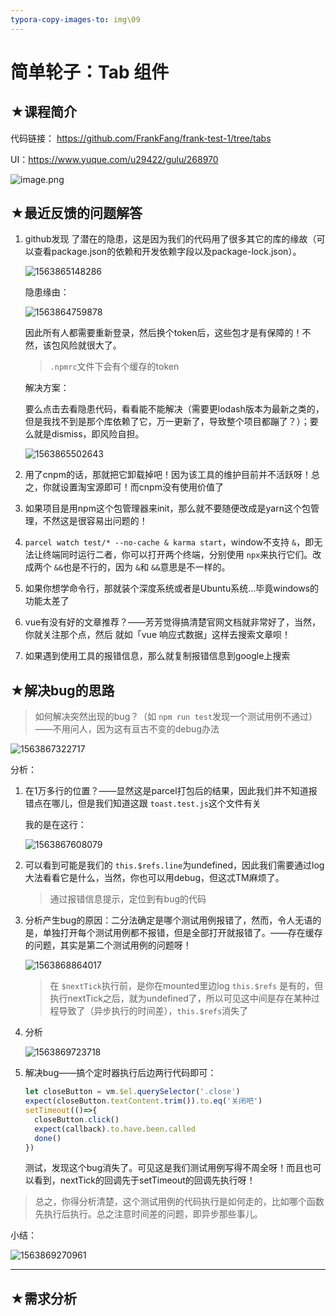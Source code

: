 ```yaml
---
typora-copy-images-to: img\09
---
```


# 简单轮子：Tab 组件

## ★课程简介

代码链接： <https://github.com/FrankFang/frank-test-1/tree/tabs>

UI：<https://www.yuque.com/u29422/gulu/268970>

![image.png](img/09/2018-7-30-15-44-1.png)

## ★最近反馈的问题解答

1. github发现 了潜在的隐患，这是因为我们的代码用了很多其它的库的缘故（可以查看package.json的依赖和开发依赖字段以及package-lock.json）。

   ![1563865148286](img/09/1563865148286.png)

   隐患缘由：

   ![1563864759878](img/09/1563864759878.png)

   因此所有人都需要重新登录，然后换个token后，这些包才是有保障的！不然，该包风险就很大了。

   > `.npmrc`文件下会有个缓存的token

   解决方案：

   要么点击去看隐患代码，看看能不能解决（需要更lodash版本为最新之类的，但是我找不到是那个库依赖了它，万一更新了，导致整个项目都蹦了？）；要么就是dismiss，即风险自担。

   ![1563865502643](img/09/1563865502643.png)

2. 用了cnpm的话，那就把它卸载掉吧！因为该工具的维护目前并不活跃呀！总之，你就设置淘宝源即可！而cnpm没有使用价值了

3. 如果项目是用npm这个包管理器来init，那么就不要随便改成是yarn这个包管理，不然这是很容易出问题的！

4. `parcel watch test/* --no-cache & karma start`，window不支持 `&`，即无法让终端同时运行二者，你可以打开两个终端，分别使用 `npx`来执行它们。改成两个 `&&`也是不行的，因为 `&`和 `&&`意思是不一样的。

5. 如果你想学命令行，那就装个深度系统或者是Ubuntu系统…毕竟windows的功能太差了

6. vue有没有好的文章推荐？——芳芳觉得搞清楚官网文档就非常好了，当然，你就关注那个点，然后 就如「vue 响应式数据」这样去搜索文章呗！

7. 如果遇到使用工具的报错信息，那么就复制报错信息到google上搜索

## ★解决bug的思路

> 如何解决突然出现的bug？（如 `npm run test`发现一个测试用例不通过）——不用问人，因为这有亘古不变的debug办法

![1563867322717](img/09/1563867322717.png)

分析：

1. 在1万多行的位置？——显然这是parcel打包后的结果，因此我们并不知道报错点在哪儿，但是我们知道这跟 `toast.test.js`这个文件有关

   我的是在这行：

   ![1563867608079](img/09/1563867608079.png)

2. 可以看到可能是我们的 `this.$refs.line`为undefined，因此我们需要通过log大法看看它是什么，当然，你也可以用debug，但这忒TM麻烦了。

   > 通过报错信息提示，定位到有bug的代码

3. 分析产生bug的原因：二分法确定是哪个测试用例报错了，然而，令人无语的是，单独打开每个测试用例都不报错，但是全部打开就报错了。——存在缓存的问题，其实是第二个测试用例的问题呀！

   ![1563868864017](img/09/1563868864017.png)

   > 在 `$nextTick`执行前，是你在mounted里边log `this.$refs` 是有的，但执行nextTick之后，就为undefined了，所以可见这中间是存在某种过程导致了（异步执行的时间差），`this.$refs`消失了

4. 分析

   ![1563869723718](img/09/1563869723718.png)

5. 解决bug——搞个定时器执行后边两行代码即可：

   ```js
   let closeButton = vm.$el.querySelector('.close')
   expect(closeButton.textContent.trim()).to.eq('关闭吧')
   setTimeout(()=>{
     closeButton.click()
     expect(callback).to.have.been.called
     done()
   })
   ```

   测试，发现这个bug消失了。可见这是我们测试用例写得不周全呀！而且也可以看到，nextTick的回调先于setTimeout的回调先执行呀！

> 总之，你得分析清楚，这个测试用例的代码执行是如何走的，比如哪个函数先执行后执行。总之注意时间差的问题，即异步那些事儿。

小结：

![1563869270961](img/09/1563869270961.png)

---

## ★需求分析

